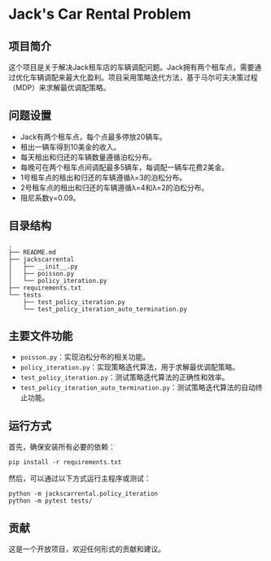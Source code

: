 
# Jack's Car Rental Problem

## 项目简介
这个项目是关于解决Jack租车店的车辆调配问题。Jack拥有两个租车点，需要通过优化车辆调配来最大化盈利。项目采用策略迭代方法，基于马尔可夫决策过程（MDP）来求解最优调配策略。

## 问题设置
- Jack有两个租车点，每个点最多停放20辆车。
- 租出一辆车得到10美金的收入。
- 每天租出和归还的车辆数量遵循泊松分布。
- 每晚可在两个租车点间调配最多5辆车，每调配一辆车花费2美金。
- 1号租车点的租出和归还的车辆遵循λ=3的泊松分布。
- 2号租车点的租出和归还的车辆遵循λ=4和λ=2的泊松分布。
- 阻尼系数γ=0.09。

## 目录结构
```
.
├── README.md
├── jackscarrental
│   ├── __init__.py
│   ├── poisson.py
│   └── policy_iteration.py
├── requirements.txt
└── tests
    ├── test_policy_iteration.py
    └── test_policy_iteration_auto_termination.py
```

## 主要文件功能
- `poisson.py`：实现泊松分布的相关功能。
- `policy_iteration.py`：实现策略迭代算法，用于求解最优调配策略。
- `test_policy_iteration.py`：测试策略迭代算法的正确性和效率。
- `test_policy_iteration_auto_termination.py`：测试策略迭代算法的自动终止功能。

## 运行方式
首先，确保安装所有必要的依赖：
```
pip install -r requirements.txt
```
然后，可以通过以下方式运行主程序或测试：
```
python -m jackscarrental.policy_iteration
python -m pytest tests/
```

## 贡献
这是一个开放项目，欢迎任何形式的贡献和建议。

